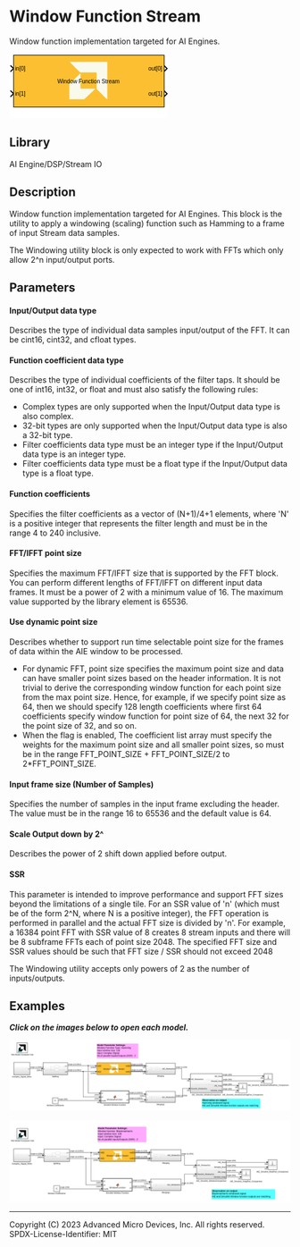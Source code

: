 # Window Function Stream

Window function implementation targeted for AI Engines.

![](./Images/block.png)

## Library

AI Engine/DSP/Stream IO

## Description

Window function implementation targeted for AI Engines. This block is
the utility to apply a windowing (scaling) function such as Hamming to a
frame of input Stream data samples.

The Windowing utility block is only expected to work with FFTs which
only allow 2^n input/output ports.

## Parameters

#### Input/Output data type

Describes the type of individual data samples input/output of the
  FFT. It can be cint16, cint32, and cfloat types.

#### Function coefficient data type
Describes the type of individual coefficients of the filter taps. It
  should be one of int16, int32, or float and must also satisfy the
  following rules:
  - Complex types are only supported when the Input/Output data type is
    also complex.
- 32-bit types are only supported when the Input/Output data type is
    also a 32-bit type.
- Filter coefficients data type must be an integer type if the
    Input/Output data type is an integer type.
- Filter coefficients data type must be a float type if the
    Input/Output data type is a float type.

#### Function coefficients

Specifies the filter coefficients as a vector of (N+1)/4+1 elements,
  where 'N' is a positive integer that represents the filter length and
  must be in the range 4 to 240 inclusive.

#### FFT/IFFT point size

Specifies the maximum FFT/IFFT size that is supported by the FFT block.
  You can perform different lengths of FFT/IFFT on different input data
  frames. It must be a power of 2 with a minimum value of 16. The
  maximum value supported by the library element is 65536.

#### Use dynamic point size
Describes whether to support run time selectable point size for the
  frames of data within the AIE window to be processed.
* For dynamic FFT, point size specifies the maximum point size and data
  can have smaller point sizes based on the header information. It is
  not trivial to derive the corresponding window function for each point
  size from the max point size. Hence, for example, if we specify point
  size as 64, then we should specify 128 length coefficients where first
  64 coefficients specify window function for point size of 64, the next
  32 for the point size of 32, and so on.
* When the flag is enabled, The coefficient list array must specify the
  weights for the maximum point size and all smaller point sizes, so
  must be in the range FFT_POINT_SIZE + FFT_POINT_SIZE/2 to
  2\*FFT_POINT_SIZE.

#### Input frame size (Number of Samples)

Specifies the number of samples in the input frame excluding the
  header. The value must be in the range 16 to 65536 and the default
  value is 64.

#### Scale Output down by 2^

Describes the power of 2 shift down applied before output.

#### SSR

This parameter is intended to improve performance and support FFT
  sizes beyond the limitations of a single tile. For an SSR value of 'n'
  (which must be of the form 2^N, where N is a positive integer), the
  FFT operation is performed in parallel and the actual FFT size is
  divided by 'n'. For example, a 16384 point FFT with SSR value of 8
  creates 8 stream inputs and there will be 8 subframe FFTs each of
  point size 2048. The specified FFT size and SSR values should be such
  that FFT size / SSR should not exceed 2048

The Windowing utility accepts only powers of 2 as the number of
  inputs/outputs.

## Examples 

***Click on the images below to open each model.***

[![](./Images/WindowStream_Ex1.png)](https://github.com/Xilinx/Vitis_Model_Composer/tree/2023.2/Examples/Block_Help/AIE/WindowFunctionStream_Ex1)

[![](./Images/WindowStream_Ex2.png)](https://github.com/Xilinx/Vitis_Model_Composer/tree/2023.2/Examples/Block_Help/AIE/WindowFunctionStream_Ex2)

--------------
Copyright (C) 2023 Advanced Micro Devices, Inc. All rights reserved.
SPDX-License-Identifier: MIT
